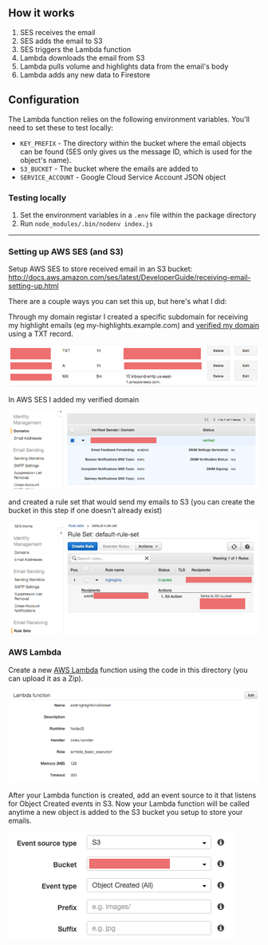 ## How it works

1. SES receives the email
1. SES adds the email to S3
1. SES triggers the Lambda function
1. Lambda downloads the email from S3
1. Lambda pulls volume and highlights data from the email's body
1. Lambda adds any new data to Firestore

## Configuration

The Lambda function relies on the following environment variables. You'll need to set these to test locally:

* `KEY_PREFIX` - The directory within the bucket where the email objects can be found (SES only gives us the message ID, which is used for the object's name).
* `S3_BUCKET` - The bucket where the emails are added to
* `SERVICE_ACCOUNT` - Google Cloud Service Account JSON object

### Testing locally

1. Set the environment variables in a `.env` file within the package directory
1. Run `node_modules/.bin/nodenv index.js`

---

### Setting up AWS SES (and S3)

Setup AWS SES to store received email in an S3 bucket: http://docs.aws.amazon.com/ses/latest/DeveloperGuide/receiving-email-setting-up.html

There are a couple ways you can set this up, but here's what I did:

Through my domain registar I created a specific subdomain for receiving my highlight emails (eg my-highlights.example.com) and [verified my domain](http://docs.aws.amazon.com/ses/latest/DeveloperGuide/receiving-email-verification.html) using a TXT record.

![DNS Settings](.github/dns.png)

In AWS SES I added my verified domain

![SES Settings](.github/ses-1.png)

and created a rule set that would send my emails to S3 (you can create the bucket in this step if one doesn't already exist)

![SES Rule set](.github/ses-2.png)

### AWS Lambda

Create a new [AWS Lambda](https://aws.amazon.com/documentation/lambda/) function using the code in this directory (you can upload it as a Zip).

![Lambda Settings](.github/lambda.png)

After your Lambda function is created, add an event source to it that listens for Object Created events in S3. Now your Lambda function will be called anytime a new object is added to the S3 bucket you setup to store your emails.

![Lambda Settings](.github/lambda-event.png)
